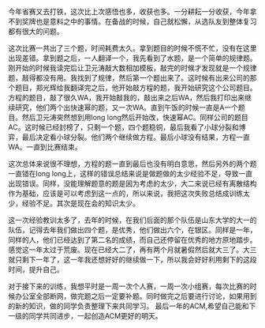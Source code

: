 今年省赛又去打铁，这次比上次感悟也多，收获也多。一分耕耘一分收获，今年拿不到奖牌也是意料之中的事情。在备战的时候，自己就松懈，从选队友到整体复习都有很大的问题。

这次比赛一共出了三个题，时间耗费太久。拿到题目的时候不慌不忙，没有在这里出现差错。拿到题之后，一人翻译一个，我先看到了水题，是一个简单的规律题。刚开始的时候我读完后让卫元涛敲大数相加模板，敲完的时候才发现就是一个规律题，敲得都没有用。我找到了规律，然后第一个题出来了。这时候有出来公司的那个题目，郑光辉给我翻译完之后，他开始敲方程的题，我开始研究这个公司题目。方程的题目，敲了很久WA，我开始敲我的，敲出来之后WA，然后我打印出来继续研究，他们两个出快速幂的题，又一次WA。直到午饭的时候一直是A一个题目。然后卫元涛突然想到用long long然后开始改，快速幂AC。同样公司的题目AC。这时候已经封榜了，只剩一个题，四个题稳铜，最后我看了小球分裂和博弈，最后决定看小球分裂。他们两个继续做方程。最后小球没有结果，方程一直WA。一直到比赛结束。

这次总体来说很不理想，方程的题一直到最后也没有明白意思，然后另外的两个题一直错在long  long上，这样的错误总结来说是做题做的太少经验不足，导致一直出现错误。同样，没能理解题意的题是因为考虑的太少，大二来说已经有离散结构作为基础，应该是可以考虑到这一点的，所以来说，我把这次失败总结成训练太少，经验不足。其次是现在会的知识太少。

这一次经验教训太多了，去年的时候，在我们后面的那个队伍是山东大学的大一的队伍，记得去年我们做出四个题，是优秀，他们做出六个，在银区。同样是一年，同样的人，他们已经达到了第二名的成绩，而自己还停留在优秀的地方原地踏步。感觉这一年太过于荒废。现在已经大二了，再有两个月就暑假然后就大三了。大三就只剩下一年了，这一年我还想好好的继续做一下，所以我会好好利用剩下的这段时间，提升自己。

对于接下来的训练，我想平时是一周一次个人赛，一周一次小组赛，每次比赛的时候办公室全部断网，做完题之后一定要补题。同时做完之后要进行讨论，如果用到的新的知识，做的同学负责整理下来共同学习。
最后一年的ACM,希望自己能和下一级的同学共同进步，一起创造ACM更好的明天。

